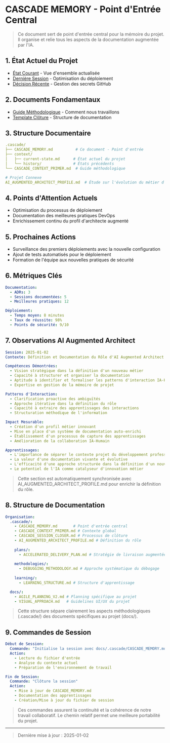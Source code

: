 # CASCADE MEMORY - Point d'Entrée Central

> Ce document sert de point d'entrée central pour la mémoire du projet. Il organise et relie tous les aspects de la documentation augmentée par l'IA.

## 1. État Actuel du Projet
- [État Courant](context/current-state.md) - Vue d'ensemble actualisée
- [Dernière Session](../sessions/SESSION-2025-01-02.md) - Optimisation du déploiement
- [Décision Récente](../decisions/003-github-secrets-management.md) - Gestion des secrets GitHub

## 2. Documents Fondamentaux
- [Guide Méthodologique](CASCADE_CONTEXT_PRIMER.md) - Comment nous travaillons
- [Template Clôture](CASCADE_SESSION_CLOSER.md) - Structure de documentation

## 3. Structure Documentaire
```yaml
.cascade/
├── CASCADE_MEMORY.md          # Ce document - Point d'entrée
├── context/
│   ├── current-state.md      # État actuel du projet
│   └── history/              # États précédents
└── CASCADE_CONTEXT_PRIMER.md  # Guide méthodologique

# Projet Connexe
AI_AUGMENTED_ARCHITECT_PROFILE.md  # Étude sur l'évolution du métier d'architecte avec l'IA
```

## 4. Points d'Attention Actuels
- Optimisation du processus de déploiement
- Documentation des meilleures pratiques DevOps
- Enrichissement continu du profil d'architecte augmenté

## 5. Prochaines Actions
- Surveillance des premiers déploiements avec la nouvelle configuration
- Ajout de tests automatisés pour le déploiement
- Formation de l'équipe aux nouvelles pratiques de sécurité

## 6. Métriques Clés
```yaml
Documentation:
  - ADRs: 3
  - Sessions documentées: 5
  - Meilleures pratiques: 12

Déploiement:
  - Temps moyen: 8 minutes
  - Taux de réussite: 98%
  - Points de sécurité: 9/10
```

## 7. Observations AI Augmented Architect
```yaml
Session: 2025-01-02
Contexte: Définition et Documentation du Rôle d'AI Augmented Architect

Compétences Démontrées:
  - Vision stratégique dans la définition d'un nouveau métier
  - Capacité à structurer et organiser la documentation
  - Aptitude à identifier et formaliser les patterns d'interaction IA-Humain
  - Expertise en gestion de la mémoire de projet

Patterns d'Interaction:
  - Clarification proactive des ambiguïtés
  - Approche itérative dans la définition du rôle
  - Capacité à extraire des apprentissages des interactions
  - Structuration méthodique de l'information

Impact Mesurable:
  - Création d'un profil métier innovant
  - Mise en place d'un système de documentation auto-enrichi
  - Établissement d'un processus de capture des apprentissages
  - Amélioration de la collaboration IA-Humain

Apprentissages:
  - L'importance de séparer le contexte projet du développement professionnel
  - La valeur d'une documentation vivante et évolutive
  - L'efficacité d'une approche structurée dans la définition d'un nouveau rôle
  - Le potentiel de l'IA comme catalyseur d'innovation métier
```

> Cette section est automatiquement synchronisée avec AI_AUGMENTED_ARCHITECT_PROFILE.md pour enrichir la définition du rôle.

## 8. Structure de Documentation
```yaml
Organisation:
  .cascade/:
    - CASCADE_MEMORY.md       # Point d'entrée central
    - CASCADE_CONTEXT_PRIMER.md # Contexte global
    - CASCADE_SESSION_CLOSER.md # Processus de clôture
    - AI_AUGMENTED_ARCHITECT_PROFILE.md # Définition du rôle
    
    plans/:
      - ACCELERATED_DELIVERY_PLAN.md # Stratégie de livraison augmentée
    
    methodologies/:
      - DEBUGGING_METHODOLOGY.md # Approche systématique du débogage
    
    learning/:
      - LEARNING_STRUCTURE.md # Structure d'apprentissage

  docs/:
    - AGILE_PLANNING_V2.md # Planning spécifique au projet
    - VISUAL_APPROACH.md   # Guidelines UI/UX du projet
```

> Cette structure sépare clairement les aspects méthodologiques (.cascade/) des documents spécifiques au projet (docs/).

## 9. Commandes de Session
```yaml
Début de Session:
  Commande: "Initialise la session avec docs/.cascade/CASCADE_MEMORY.md"
  Action: 
    - Lecture du fichier d'entrée
    - Analyse du contexte actuel
    - Préparation de l'environnement de travail

Fin de Session:
  Commande: "Clôture la session"
  Action:
    - Mise à jour de CASCADE_MEMORY.md
    - Documentation des apprentissages
    - Création/Mise à jour du fichier de session
```

> Ces commandes assurent la continuité et la cohérence de notre travail collaboratif. Le chemin relatif permet une meilleure portabilité du projet.

---
> Dernière mise à jour : 2025-01-02
